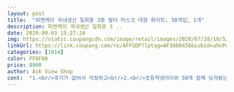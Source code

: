 ```yaml
---
layout: post 
title:  "피엔케이 국내생산 일회용 3중 필터 마스크 대형 화이트, 50개입, 1개" 
description: 피엔케이 국내생산 일회용 3 ..
date: 2020-09-03 15:27:24 
img: https://static.coupangcdn.com/image/retail/images/2020/07/28/10/5/b4b519e7-0edd-463b-9a61-0e93204dbb4a.jpg 
linkUrl: https://link.coupang.com/re/AFFSDP?lptag=AF3600438&subid=ahnPublicAsk&pageKey=1888514036&itemId=3208998454&vendorItemId=71196343091&traceid=V0-113-156588b3a53f42ef 
categories: [1014] 
color: FF6F00 
price: 8900 
author: Ask View Shop 
cont:  "1.<br/>후기가 없어서 걱정하고<br/>2.<br/>초등학생아이와 50개 함께 당겨봤는데<br/>3.<br/>혹시 방수될까?해서 물넣어보았는데<br/>구매했는데 pnk마스크 괜찮네요<br/>급할때 바로바로 구매좋은듯요<br/>끊어짐 없이 튼튼했어요.<br/><br/>냄새도 안나고 귀도 편해요.<br/><br/>다음에 또 구매의사 있어요^^<br/>로켓다음날배송도 좋고<br/>마스크 이가격에 이정도면 괜찮다고 생각합니다.<br/><br/>식구들이 함께 사용햐서 마스크 금방 떨어져서.<br/>피엔케이 마스크 또 구매했어요<br/>쓰기 힘들었는데 국내산이라 그런지<br/>여름이라 더워서 다른 마스크들은<br/>이 마스크는 숨쉬기도 편하고<br/>저는 포장상태 좋았고요<br/>저렴한가격에 편하게 사용합니다<br/>직장인이라 매일매일 마스크를<br/>착용해야 되서 이것저것 많이 써봤는데<br/>흡수없이 보송하네요<br/>" 
---
```

